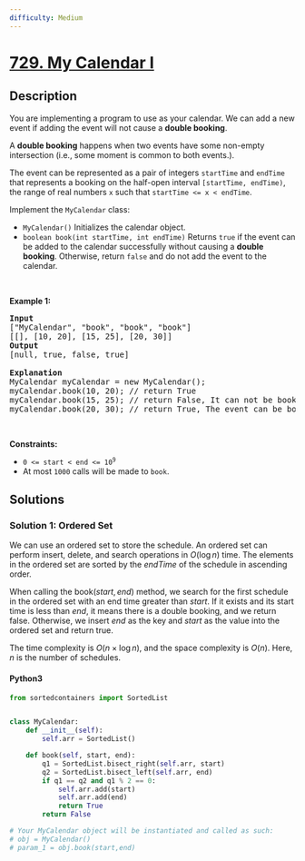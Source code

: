 ```yaml
---
difficulty: Medium
---
```


<!-- problem:start -->

# [729. My Calendar I](https://leetcode.com/problems/my-calendar-i)

## Description

<!-- description:start -->

<p>You are implementing a program to use as your calendar. We can add a new event if adding the event will not cause a <strong>double booking</strong>.</p>

<p>A <strong>double booking</strong> happens when two events have some non-empty intersection (i.e., some moment is common to both events.).</p>

<p>The event can be represented as a pair of integers <code>startTime</code> and <code>endTime</code> that represents a booking on the half-open interval <code>[startTime, endTime)</code>, the range of real numbers <code>x</code> such that <code>startTime &lt;= x &lt; endTime</code>.</p>

<p>Implement the <code>MyCalendar</code> class:</p>

<ul>
	<li><code>MyCalendar()</code> Initializes the calendar object.</li>
	<li><code>boolean book(int startTime, int endTime)</code> Returns <code>true</code> if the event can be added to the calendar successfully without causing a <strong>double booking</strong>. Otherwise, return <code>false</code> and do not add the event to the calendar.</li>
</ul>

<p>&nbsp;</p>
<p><strong class="example">Example 1:</strong></p>

<pre>
<strong>Input</strong>
[&quot;MyCalendar&quot;, &quot;book&quot;, &quot;book&quot;, &quot;book&quot;]
[[], [10, 20], [15, 25], [20, 30]]
<strong>Output</strong>
[null, true, false, true]

<strong>Explanation</strong>
MyCalendar myCalendar = new MyCalendar();
myCalendar.book(10, 20); // return True
myCalendar.book(15, 25); // return False, It can not be booked because time 15 is already booked by another event.
myCalendar.book(20, 30); // return True, The event can be booked, as the first event takes every time less than 20, but not including 20.</pre>

<p>&nbsp;</p>
<p><strong>Constraints:</strong></p>

<ul>
	<li><code>0 &lt;= start &lt; end &lt;= 10<sup>9</sup></code></li>
	<li>At most <code>1000</code> calls will be made to <code>book</code>.</li>
</ul>

<!-- description:end -->

## Solutions

<!-- solution:start -->

### Solution 1: Ordered Set

We can use an ordered set to store the schedule. An ordered set can perform insert, delete, and search operations in $O(\log n)$ time. The elements in the ordered set are sorted by the $\textit{endTime}$ of the schedule in ascending order.

When calling the $\text{book}(start, end)$ method, we search for the first schedule in the ordered set with an end time greater than $\textit{start}$. If it exists and its start time is less than $\textit{end}$, it means there is a double booking, and we return $\text{false}$. Otherwise, we insert $\textit{end}$ as the key and $\textit{start}$ as the value into the ordered set and return $\text{true}$.

The time complexity is $O(n \times \log n)$, and the space complexity is $O(n)$. Here, $n$ is the number of schedules.

<!-- tabs:start -->

#### Python3

```python
from sortedcontainers import SortedList


class MyCalendar:
    def __init__(self):
        self.arr = SortedList()

    def book(self, start, end):
        q1 = SortedList.bisect_right(self.arr, start)
        q2 = SortedList.bisect_left(self.arr, end)
        if q1 == q2 and q1 % 2 == 0:
            self.arr.add(start)
            self.arr.add(end)
            return True
        return False

# Your MyCalendar object will be instantiated and called as such:
# obj = MyCalendar()
# param_1 = obj.book(start,end)
```
